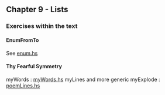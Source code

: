 ## Chapter 9 - Lists

### Exercises within the text

#### EnumFromTo
See [enum.hs](enum.hs)

#### Thy Fearful Symmetry
myWords : [myWords.hs](myWords.hs)
myLines and more generic myExplode : [poemLines.hs](poemLines.hs)

